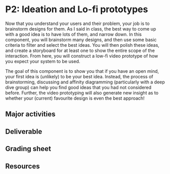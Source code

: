 # P2: Ideation and Lo-fi prototypes

Now that you understand your users and their problem, your job is to brainstorm designs for them. As I said in class, the best way to come up with a good idea is to have lots of them, and narrow down. In this component, you will brainstorm many designs, and then use some basic criteria to filter and select the best ideas. You will then polish these ideas, and create a storyboard for at least one to show the entire scope of the interaction. From here, you will construct a low-fi video prototype of how you expect your system to be used.

The goal of this component is to show you that if you have an open mind, your first idea is (unlikely) to be your best idea. Instead, the process of brainstorming, discussing and affinity diagramming (particularly with a deep dive group) can help you find good ideas that you had not considered before.
Further, the video prototyping will also generate new insight as to whether your (current) favourite design is even the best approach!

## Major activities



## Deliverable


## Grading sheet


## Resources
